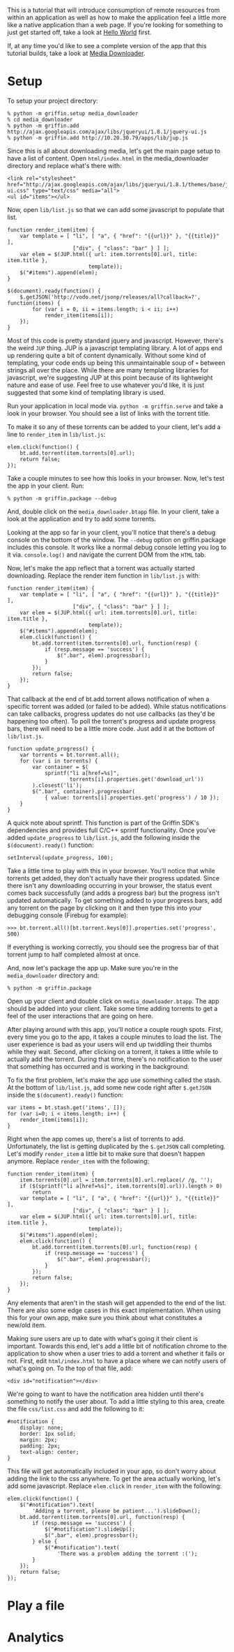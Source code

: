 This is a tutorial that will introduce consumption of remote resources from
within an application as well as how to make the application feel a little more
like a native application than a web page. If you're looking for something to
just get started off, take a look at [Hello
World](http://github.com/bittorrent/griffin/tree/master/doc/tutorials/hello_world.md)
first.

If, at any time you'd like to see a complete version of the app that this
tutorial builds, take a look at [Media
Downloader](http://github.com/bittorrent/griffin/tree/master/examples/media_downloader).

# Setup

To setup your project directory:

    % python -m griffin.setup media_downloader
    % cd media_downloader
    % python -m griffin.add http://ajax.googleapis.com/ajax/libs/jqueryui/1.8.1/jquery-ui.js
    % python -m griffin.add http://10.20.30.79/apps/lib/jup.js

Since this is all about downloading media, let's get the main page setup to
have a list of content. Open `html/index.html` in the media_downloader
directory and replace what's there with:

    <link rel="stylesheet" href="http://ajax.googleapis.com/ajax/libs/jqueryui/1.8.1/themes/base/jquery-ui.css" type="text/css" media="all">
    <ul id="items"></ul>

Now, open `lib/list.js` so that we can add some javascript to populate that
list.

    function render_item(item) {
        var template = [ "li", [ "a", { "href": "{{url}}" }, "{{title}}" ],
                         ["div", { "class": "bar" } ] ];
        var elem = $(JUP.html({ url: item.torrents[0].url, title: item.title },
                              template));
        $("#items").append(elem);
    }

    $(document).ready(function() {
        $.getJSON('http://vodo.net/jsonp/releases/all?callback=?', function(items) {
            for (var i = 0, ii = items.length; i < ii; i++)
                render_item(items[i]);
        });
    }

Most of this code is pretty standard jquery and javascript. However, there's
the weird `JUP` thing. JUP is a javascript templating library. A lot of apps
end up rendering quite a bit of content dynamically. Without some kind of
templating, your code ends up being this unmaintainable soup of `+` between
strings all over the place. While there are many templating libraries for
javascript, we're suggesting JUP at this point because of its lightweight
nature and ease of use. Feel free to use whatever you'd like, it is just
suggested that some kind of templating library is used.

Run your application in local mode via. `python -m griffin.serve` and take a
look in your browser. You should see a list of links with the torrent title.

To make it so any of these torrents can be added to your client, let's add a
line to `render_item` in `lib/list.js`:

    elem.click(function() {
        bt.add.torrent(item.torrents[0].url);
        return false;
    });

Take a couple minutes to see how this looks in your browser. Now, let's test
the app in your client. Run:

    % python -m griffin.package --debug

And, double click on the `media_downloader.btapp` file. In your client, take a
look at the application and try to add some torrents.

Looking at the app so far in your client, you'll notice that there's a debug
console on the bottom of the window. The `--debug` option on griffin.package
includes this console. It works like a normal debug console letting you log to
it via. `console.log()` and navigate the current DOM from the `HTML` tab.

Now, let's make the app reflect that a torrent was actually started
downloading. Replace the render item function in `lib/list.js` with:

    function render_item(item) {
        var template = [ "li", [ "a", { "href": "{{url}}" }, "{{title}}" ],
                         ["div", { "class": "bar" } ] ];
        var elem = $(JUP.html({ url: item.torrents[0].url, title: item.title },
                              template));
        $("#items").append(elem);
        elem.click(function() {
            bt.add.torrent(item.torrents[0].url, function(resp) {
                if (resp.message == 'success') {
                    $(".bar", elem).progressbar();
                }
            });
            return false;
        });
    }

That callback at the end of bt.add.torrent allows notification of when a
specific torrent was added (or failed to be added). While status notifications
can take callbacks, progress updates do not use callbacks (as they'd be
happening too often). To poll the torrent's progress and update progress bars,
there will need to be a little more code. Just add it at the bottom of
`lib/list.js`.

    function update_progress() {
        var torrents = bt.torrent.all();
        for (var i in torrents) {
            var container = $(
                sprintf("li a[href=%s]",
                        torrents[i].properties.get('download_url'))
            ).closest('li');
            $(".bar", container).progressbar(
                { value: torrents[i].properties.get('progress') / 10 });
        }
    }

A quick note about sprintf. This function is part of the Griffin SDK's
dependencies and provides full C/C++ sprintf functionality. Once you've added
`update_progress` to `lib/list.js`, add the following inside the
`$(document).ready()` function:

    setInterval(update_progress, 100);

Take a little time to play with this in your browser. You'll notice that while
torrents get added, they don't actually have their progress updated. Since
there isn't any downloading occurring in your browser, the status event comes
back successfully (and adds a progress bar) but the progress isn't updated
automatically. To get something added to your progress bars, add any torrent on
the page by clicking on it and then type this into your debugging console
(Firebug for example):

    >>> bt.torrent.all()[bt.torrent.keys[0]].properties.set('progress', 500)

If everything is working correctly, you should see the progress bar of that
torrent jump to half completed almost at once.

And, now let's package the app up. Make sure you're in the `media_downloader`
directory and:

    % python -m griffin.package

Open up your client and double click on `media_downloader.btapp`. The app
should be added into your client. Take some time adding torrents to get a feel
of the user interactions that are going on here.

After playing around with this app, you'll notice a couple rough spots. First,
every time you go to the app, it takes a couple minutes to load the list. The
user experience is bad as your users will end up twiddling their thumbs while
they wait. Second, after clicking on a torrent, it takes a little while to
actually add the torrent. During that time, there's no notification to the user
that something has occurred and is working in the background.

To fix the first problem, let's make the app use something called the stash. At
the bottom of `lib/list.js`, add some new code right after `$.getJSON` inside
the `$(document).ready()` function:

    var items = bt.stash.get('items', []);
    for (var i=0; i < items.length; i++) {
        render_item(items[i]);
    }

Right when the app comes up, there's a list of torrents to add. Unfortunately,
the list is getting duplicated by the `$.getJSON` call completing. Let's modify
`render_item` a little bit to make sure that doesn't happen anymore. Replace
`render_item` with the following:

    function render_item(item) {
        item.torrents[0].url = item.torrents[0].url.replace(/ /g, '');
        if ($(sprintf("li a[href=%s]", item.torrents[0].url)).length > 0)
            return
        var template = [ "li", [ "a", { "href": "{{url}}" }, "{{title}}" ],
                         ["div", { "class": "bar" } ] ];
        var elem = $(JUP.html({ url: item.torrents[0].url, title: item.title },
                              template));
        $("#items").append(elem);
        elem.click(function() {
            bt.add.torrent(item.torrents[0].url, function(resp) {
                if (resp.message == 'success') {
                    $(".bar", elem).progressbar();
                }
            });
            return false;
        });
    }

Any elements that aren't in the stash will get appended to the end of the
list. There are also some edge cases in this exact implementation. When using
this for your own app, make sure you think about what constitutes a new/old
item.

Making sure users are up to date with what's going it their client is
important. Towards this end, let's add a little bit of notification chrome to
the application to show when a user tries to add a torrent and whether it fails
or not. First, edit `html/index.html` to have a place where we can notify users
of what's going on. To the top of that file, add:

    <div id="notification"></div>

We're going to want to have the notification area hidden until there's
something to notify the user about. To add a little styling to this area,
create the file `css/list.css` and add the following to it:

    #notification {
        display: none;
        border: 1px solid;
        margin: 2px;
        padding: 2px;
        text-align: center;
    }

This file will get automatically included in your app, so don't worry about
adding the link to the css anywhere. To get the area actually working, let's
add some javascript. Replace `elem.click` in `render_item` with the following:

    elem.click(function() {
        $("#notification").text(
            'Adding a torrent, please be patient...').slideDown();
        bt.add.torrent(item.torrents[0].url, function(resp) {
            if (resp.message == 'success') {
                $("#notification").slideUp();
                $(".bar", elem).progressbar();
            } else {
                $("#notification").text(
                    'There was a problem adding the torrent :(');
            }
        });
        return false;
    });

# Play a file

# Analytics
